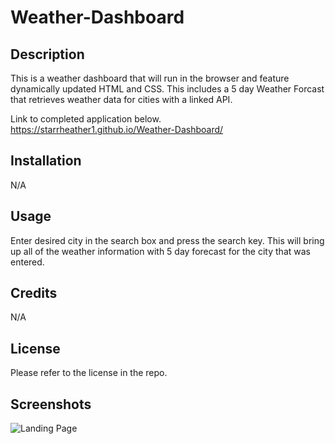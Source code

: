# Weather-Dashboard

## Description

This is a weather dashboard that will run in the browser and feature dynamically updated HTML and CSS. This includes a 5 day Weather Forcast that retrieves weather data for cities with a linked API.

Link to completed application below.
https://starrheather1.github.io/Weather-Dashboard/


## Installation

N/A

## Usage
Enter desired city in the search box and press the search key. This will bring up all of the weather information with 5 day forecast for the city that was entered.

## Credits

N/A

## License

Please refer to the license in the repo.

## Screenshots

![Landing Page](./Images/Passwordgen-Screenshot.png)